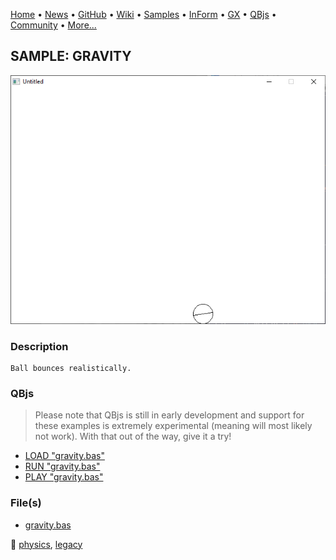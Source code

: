 [Home](https://qb64.com) • [News](../../news.md) • [GitHub](https://github.com/QB64Official/qb64) • [Wiki](wiki.md) • [Samples](../../samples.md) • [InForm](../../inform.md) • [GX](../../gx.md) • [QBjs](../../qbjs.md) • [Community](../../community.md) • [More...](../../more.md)

## SAMPLE: GRAVITY

![screenshot.png](img/screenshot.png)

### Description

```text
Ball bounces realistically.
```

### QBjs

> Please note that QBjs is still in early development and support for these examples is extremely experimental (meaning will most likely not work). With that out of the way, give it a try!

* [LOAD "gravity.bas"](https://qbjs.org/index.html?src=https://qb64.com/samples/gravity/src/gravity.bas)
* [RUN "gravity.bas"](https://qbjs.org/index.html?mode=auto&src=https://qb64.com/samples/gravity/src/gravity.bas)
* [PLAY "gravity.bas"](https://qbjs.org/index.html?mode=play&src=https://qb64.com/samples/gravity/src/gravity.bas)

### File(s)

* [gravity.bas](src/gravity.bas)

🔗 [physics](../physics.md), [legacy](../legacy.md)
